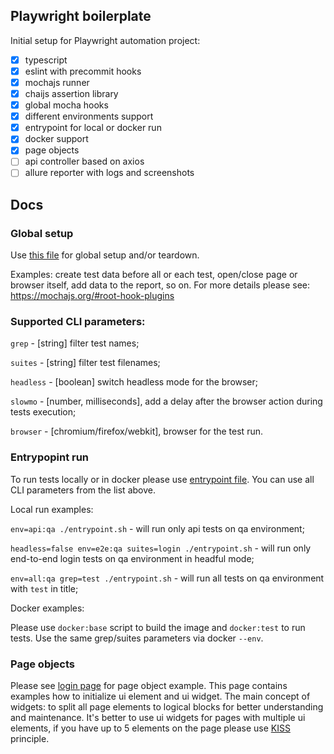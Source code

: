 ## Playwright boilerplate

Initial setup for Playwright automation project:

-   [x] typescript
-   [x] eslint with precommit hooks
-   [x] mochajs runner
-   [x] chaijs assertion library
-   [x] global mocha hooks
-   [x] different environments support
-   [x] entrypoint for local or docker run
-   [x] docker support
-   [x] page objects
-   [ ] api controller based on axios
-   [ ] allure reporter with logs and screenshots

## Docs

### Global setup

Use [this file](./src/mocha-hooks.ts) for global setup and/or teardown.

Examples: create test data before all or each test, open/close page or browser itself, add data to the report, so on.
For more details please see: https://mochajs.org/#root-hook-plugins

### Supported CLI parameters:

`grep` - [string] filter test names;

`suites` - [string] filter test filenames;

`headless` - [boolean] switch headless mode for the browser;

`slowmo` - [number, milliseconds], add a delay after the browser action during tests execution;

`browser` - [chromium/firefox/webkit], browser for the test run.

### Entrypopint run

To run tests locally or in docker please use [entrypoint file](./entrypoint.sh). You can use all CLI parameters from the list above.

Local run examples:

`env=api:qa ./entrypoint.sh` - will run only api tests on qa environment;

`headless=false env=e2e:qa suites=login ./entrypoint.sh` - will run only end-to-end login tests on qa environment in headful mode;

`env=all:qa grep=test ./entrypoint.sh` - will run all tests on qa environment with `test` in title;

Docker examples:

Please use `docker:base` script to build the image and `docker:test` to run tests. Use the same grep/suites parameters via docker `--env`.

### Page objects

Please see [login page](./src/page-objects/login/login.page.ts) for page object example. This page contains examples how to initialize ui element and ui widget.
The main concept of widgets: to split all page elements to logical blocks for better understanding and maintenance.
It's better to use ui widgets for pages with multiple ui elements, if you have up to 5 elements on the page please use [KISS](https://en.wikipedia.org/wiki/KISS_principle) principle.
